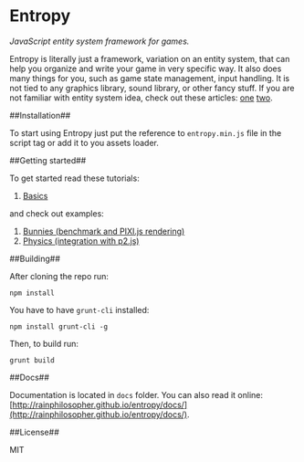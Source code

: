 Entropy
=======

_JavaScript entity system framework for games._

Entropy is literally just a framework, variation on an entity system, that can help you organize and write your game in very specific way. It also does many things for you, such as game state management, input handling. It is not tied to any graphics library, sound library, or other fancy stuff. If you are not familiar with entity system idea, check out these articles: [one](http://www.gamedev.net/page/resources/_/technical/game-programming/understanding-component-entity-systems-r3013) [two](http://entity-systems.wikidot.com/es-tutorials).

##Installation##

To start using Entropy just put the reference to `entropy.min.js` file in the script tag or add it to you assets loader.

##Getting started##

To get started read these tutorials:

1. [Basics](tutorial/basics.md)

and check out examples:

1. [Bunnies (benchmark and PIXI.js rendering)](http://rainphilosopher.github.io/entropy/example/bunnies/)
2. [Physics (integration with p2.js)](http://rainphilosopher.github.io/entropy/example/physics/)

##Building##

After cloning the repo run:
```
npm install
```

You have to have `grunt-cli` installed:
```
npm install grunt-cli -g
```

Then, to build run:
```
grunt build
```

##Docs##

Documentation is located in `docs` folder. You can also read it online: [http://rainphilosopher.github.io/entropy/docs/](http://rainphilosopher.github.io/entropy/docs/).

##License##

MIT